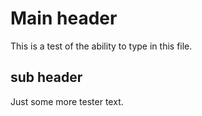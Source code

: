 # Main header
This is a test of the ability to type in this file.
## sub header
Just some more tester text.
